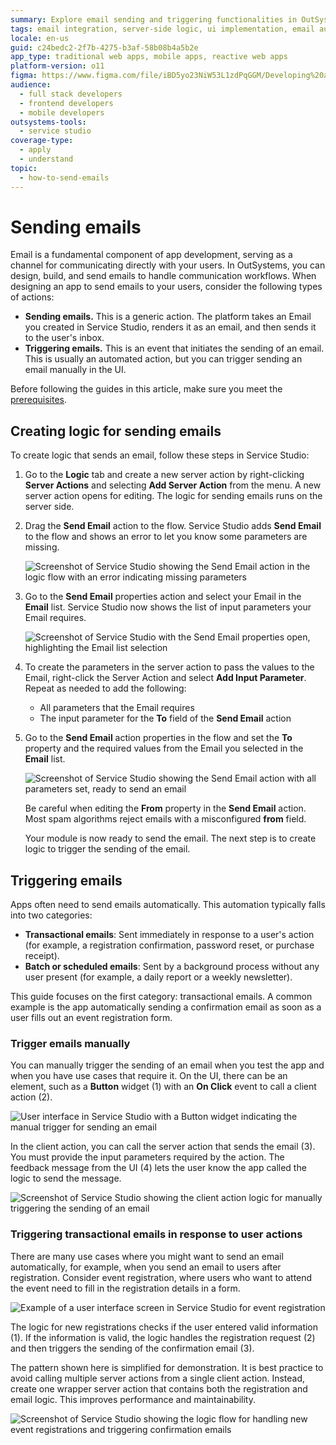 ```yaml
---
summary: Explore email sending and triggering functionalities in OutSystems 11 (O11) with detailed steps and examples for creating server actions and UI triggers.
tags: email integration, server-side logic, ui implementation, email automation, service studio usage
locale: en-us
guid: c24bedc2-2f7b-4275-b3af-58b08b4a5b2e
app_type: traditional web apps, mobile apps, reactive web apps
platform-version: o11
figma: https://www.figma.com/file/iBD5yo23NiW53L1zdPqGGM/Developing%20an%20Application?node-id=857:0
audience:
  - full stack developers
  - frontend developers
  - mobile developers
outsystems-tools:
  - service studio
coverage-type:
  - apply
  - understand
topic:
  - how-to-send-emails
---
```


# Sending emails

Email is a fundamental component of app development, serving as a channel for communicating directly with your users. In OutSystems, you can design, build, and send emails to handle communication workflows. When designing an app to send emails to your users, consider the following types of actions:

* **Sending emails.** This is a generic action. The platform takes an Email you created in Service Studio, renders it as an email, and then sends it to the user's inbox.
* **Triggering emails.** This is an event that initiates the sending of an email. This is usually an automated action, but you can trigger sending an email manually in the UI.

<div class="info" markdown="1">

Before following the guides in this article, make sure you meet the [prerequisites](intro.md#prerequisites).

</div>

## Creating logic for sending emails

To create logic that sends an email, follow these steps in Service Studio:

1. Go to the **Logic** tab and create a new server action by right-clicking **Server Actions** and selecting **Add Server Action** from the menu. A new server action opens for editing. The logic for sending emails runs on the server side.

1. Drag the **Send Email** action to the flow. Service Studio adds **Send Email** to the flow and shows an error to let you know some parameters are missing.

    ![Screenshot of Service Studio showing the Send Email action in the logic flow with an error indicating missing parameters](images/logic-send-email-tool-ss.png "Send Email in the logic flow")

1. Go to the **Send Email** properties action and select your Email in the **Email** list. Service Studio now shows the list of input parameters your Email requires.

    ![Screenshot of Service Studio with the Send Email properties open, highlighting the Email list selection](images/logic-send-email-select-ss.png "Selecting Email in Send Email properties")

1. To create the parameters in the server action to pass the values to the Email, right-click the Server Action and select **Add Input Parameter**. Repeat as needed to add the following:

    * All parameters that the Email requires
    * The input parameter for the **To** field of the **Send Email** action

1. Go to the **Send Email** action properties in the flow and set the **To** property and the required values from the Email you selected in the **Email** list.

    ![Screenshot of Service Studio showing the Send Email action with all parameters set, ready to send an email](images/logic-send-email-ready-ss.png "Send Email with all parameters set")

    <div class="info" markdown="1">

    Be careful when editing the **From** property in the **Send Email** action. Most spam algorithms reject emails with a misconfigured **from** field.

    </div>

    Your module is now ready to send the email. The next step is to create logic to trigger the sending of the email.

## Triggering emails

Apps often need to send emails automatically. This automation typically falls into two categories:

* **Transactional emails**: Sent immediately in response to a user's action (for example, a registration confirmation, password reset, or purchase receipt).
* **Batch or scheduled emails**: Sent by a background process without any user present (for example, a daily report or a weekly newsletter).

This guide focuses on the first category: transactional emails. A common example is the app automatically sending a confirmation email as soon as a user fills out an event registration form.

### Trigger emails manually

You can manually trigger the sending of an email when you test the app and when you have use cases that require it. On the UI, there can be an element, such as a **Button** widget (1) with an **On Click** event to call a client action (2).

![User interface in Service Studio with a Button widget indicating the manual trigger for sending an email](images/trigger-email-manually-ui-ss.png "Triggering emails manually via UI")

In the client action, you can call the server action that sends the email (3). You must provide the input parameters required by the action. The feedback message from the UI (4) lets the user know the app called the logic to send the message. 

![Screenshot of Service Studio showing the client action logic for manually triggering the sending of an email](images/trigger-email-manually-logic-ss.png "Logic for manually triggering emails")

### Triggering transactional emails in response to user actions

There are many use cases where you might want to send an email automatically, for example, when you send an email to users after registration. Consider event registration, where users who want to attend the event need to fill in the registration details in a form.

![Example of a user interface screen in Service Studio for event registration](images/sample-screen-ss.png "Sample event registration screen")

The logic for new registrations checks if the user entered valid information (1). If the information is valid, the logic handles the registration request (2) and then triggers the sending of the confirmation email (3).

<div class="info" markdown="1">

The pattern shown here is simplified for demonstration. It is best practice to avoid calling multiple server actions from a single client action. Instead, create one wrapper server action that contains both the registration and email logic. This improves performance and maintainability.

</div>

![Screenshot of Service Studio showing the logic flow for handling new event registrations and triggering confirmation emails](images/sample-logic-new-registration-ss.png "Logic for handling new registrations")
